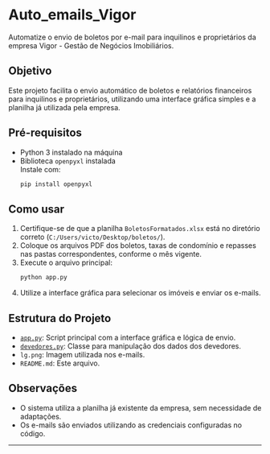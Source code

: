 # Auto_emails_Vigor

Automatize o envio de boletos por e-mail para inquilinos e proprietários da empresa Vigor - Gestão de Negócios Imobiliários.

## Objetivo

Este projeto facilita o envio automático de boletos e relatórios financeiros para inquilinos e proprietários, utilizando uma interface gráfica simples e a planilha já utilizada pela empresa.

## Pré-requisitos

- Python 3 instalado na máquina
- Biblioteca `openpyxl` instalada  
  Instale com:
  ```sh
  pip install openpyxl
  ```

## Como usar

1. Certifique-se de que a planilha `BoletosFormatados.xlsx` está no diretório correto (`C:/Users/victo/Desktop/boletos/`).
2. Coloque os arquivos PDF dos boletos, taxas de condomínio e repasses nas pastas correspondentes, conforme o mês vigente.
3. Execute o arquivo principal:
   ```sh
   python app.py
   ```
4. Utilize a interface gráfica para selecionar os imóveis e enviar os e-mails.

## Estrutura do Projeto

- [`app.py`](app.py): Script principal com a interface gráfica e lógica de envio.
- [`devedores.py`](devedores.py): Classe para manipulação dos dados dos devedores.
- `lg.png`: Imagem utilizada nos e-mails.
- `README.md`: Este arquivo.

## Observações

- O sistema utiliza a planilha já existente da empresa, sem necessidade de adaptações.
- Os e-mails são enviados utilizando as credenciais configuradas no código.

---
